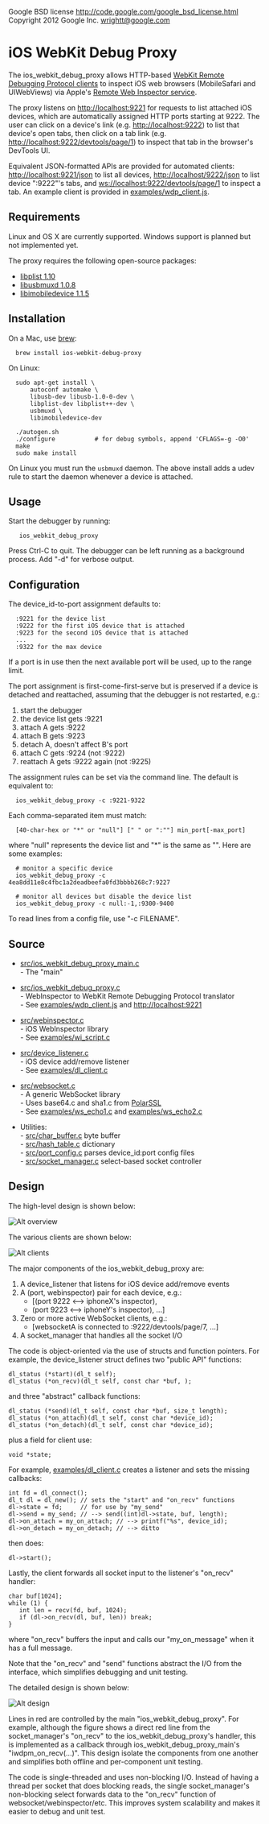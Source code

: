 Google BSD license <http://code.google.com/google_bsd_license.html>   
Copyright 2012 Google Inc.  <wrightt@google.com>


iOS WebKit Debug Proxy
======================

The ios_webkit_debug_proxy allows HTTP-based [WebKit Remote Debugging Protocol clients](https://developers.google.com/chrome-developer-tools/docs/remote-debugging) to inspect iOS web browsers (MobileSafari and UIWebViews) via Apple's [Remote Web Inspector service](https://developer.apple.com/technologies/safari/developer-tools.html).

The proxy listens on <http://localhost:9221> for requests to list attached iOS devices, which are automatically assigned HTTP ports starting at 9222.  The user can click on a device's link (e.g. <http://localhost:9222>) to list that device's open tabs, then click on a tab link (e.g. <http://localhost:9222/devtools/page/1>) to inspect that tab in the browser's DevTools UI.

Equivalent JSON-formatted APIs are provided for automated clients: <http://localhost:9221/json> to list all devices,    <http://localhost/9222/json> to list device ":9222"'s tabs,    and [ws://localhost:9222/devtools/page/1]() to inspect a tab.  An example client is provided in [examples/wdp_client.js](examples/wdp_client.js).


Requirements
------------

Linux and OS X are currently supported.  Windows support is planned but not implemented yet.

The proxy requires the following open-source packages:

   - [libplist 1.10](http://cgit.sukimashita.com/libplist.git)
   - [libusbmuxd 1.0.8](http://cgit.sukimashita.com/usbmuxd.git/)
   - [libimobiledevice 1.1.5](http://cgit.sukimashita.com/libimobiledevice.git)

Installation
------------

On a Mac, use [brew](http://mxcl.github.com/homebrew/):

      brew install ios-webkit-debug-proxy
      
On Linux:

      sudo apt-get install \
          autoconf automake \
          libusb-dev libusb-1.0-0-dev \
          libplist-dev libplist++-dev \
          usbmuxd \
          libimobiledevice-dev

      ./autogen.sh
      ./configure           # for debug symbols, append 'CFLAGS=-g -O0'
      make
      sudo make install

On Linux you must run the `usbmuxd` daemon.  The above install adds a udev rule to start the daemon whenever a device is attached.

Usage
-----
Start the debugger by running:

       ios_webkit_debug_proxy

Press Ctrl-C to quit. The debugger can be left running as a background process.  Add "-d" for verbose output.


Configuration
-------------
The device_id-to-port assignment defaults to:

      :9221 for the device list
      :9222 for the first iOS device that is attached
      :9223 for the second iOS device that is attached
      ...
      :9322 for the max device
      
If a port is in use then the next available port will be used, up to
the range limit.

The port assignment is first-come-first-serve but is preserved if a device
is detached and reattached, assuming that the debugger is not restarted, e.g.:

  1. start the debugger
  1. the device list gets :9221
  1. attach A gets :9222
  1. attach B gets :9223
  1. detach A, doesn't affect B's port
  1. attach C gets :9224 (not :9222)
  1. reattach A gets :9222 again (not :9225)

The assignment rules can be set via the command line.  The default is
equivalent to:

      ios_webkit_debug_proxy -c :9221-9322

Each comma-separated item must match:

      [40-char-hex or "*" or "null"] [" " or ":""] min_port[-max_port]

where "null" represents the device list and "*" is the same as "".
Here are some examples:

      # monitor a specific device
      ios_webkit_debug_proxy -c 4ea8dd11e8c4fbc1a2deadbeefa0fd3bbbb268c7:9227
      
      # monitor all devices but disable the device list
      ios_webkit_debug_proxy -c null:-1,:9300-9400
      
To read lines from a config file, use "-c FILENAME".


Source
------

- [src/ios_webkit_debug_proxy_main.c](src/ios_webkit_debug_proxy_main.c)   
   \- The "main"   

- [src/ios_webkit_debug_proxy.c](src/ios_webkit_debug_proxy.c)    
   \- WebInspector to WebKit Remote Debugging Protocol translator   
   \- See [examples/wdp_client.js](examples/wdp_client.js) and <http://localhost:9221>   

- [src/webinspector.c](src/webinspector.c)   
   \- iOS WebInspector library   
   \- See [examples/wi_script.c](examples/wi_script.c)   

- [src/device_listener.c](src/device_listener.c)   
   \- iOS device add/remove listener   
   \- See [examples/dl_client.c](examples/dl_client.c)   

- [src/websocket.c](src/websocket.c)   
   \- A generic WebSocket library   
   \- Uses base64.c and sha1.c from [PolarSSL](http://www.polarssl.org)   
   \- See [examples/ws_echo1.c](examples/ws_echo1.c) and [examples/ws_echo2.c](examples/ws_echo2.c)

- Utilities:   
   \- [src/char_buffer.c](src/char_buffer.c) byte buffer   
   \- [src/hash_table.c](src/hash_table.c) dictionary   
   \- [src/port_config.c](src/port_config.c) parses device_id:port config files   
   \- [src/socket_manager.c](src/socket_manager.c) select-based socket controller   


Design
------

The high-level design is shown below:

![Alt overview](overview.png "Overview")

The various clients are shown below:

![Alt clients](clients.png "Clients")


The major components of the ios_webkit_debug_proxy are:

  1. A device_listener that listens for iOS device add/remove events
  1. A (port, webinspector) pair for each device, e.g.:   
     - [(port 9222 <--> iphoneX's inspector),
     -  (port 9223 <--> iphoneY's inspector), ...]
  1. Zero or more active WebSocket clients, e.g.:
     - [websocketA is connected to :9222/devtools/page/7, ...]
  1. A socket_manager that handles all the socket I/O


The code is object-oriented via the use of structs and function pointers.
For example, the device_listener struct defines two "public API" functions:

    dl_status (*start)(dl_t self);
    dl_status (*on_recv)(dl_t self, const char *buf, );

and three "abstract" callback functions:

    dl_status (*send)(dl_t self, const char *buf, size_t length);
    dl_status (*on_attach)(dl_t self, const char *device_id);
    dl_status (*on_detach)(dl_t self, const char *device_id);

plus a field for client use:

    void *state;

For example, [examples/dl_client.c](examples/dl_client.c) creates a listener and sets the missing callbacks:

    int fd = dl_connect();
    dl_t dl = dl_new(); // sets the "start" and "on_recv" functions
    dl->state = fd;     // for use by "my_send"
    dl->send = my_send; // --> send((int)dl->state, buf, length);
    dl->on_attach = my_on_attach; // --> printf("%s", device_id);
    dl->on_detach = my_on_detach; // --> ditto

then does:

    dl->start();

Lastly, the client forwards all socket input to the listener's "on_recv"
handler:

    char buf[1024];
    while (1) {
       int len = recv(fd, buf, 1024);
       if (dl->on_recv(dl, buf, len)) break;
    }

where "on_recv" buffers the input and calls our "my_on_message" when it has a
full message.

Note that the "on_recv" and "send" functions abstract the I/O from the
interface, which simplifies debugging and unit testing.


The detailed design is shown below:

![Alt design](design.png "Design")

Lines in red are controlled by the main "ios_webkit_debug_proxy".  For example, although the figure shows a direct red line from the socket_manager's "on_recv" to the ios_webkit_debug_proxy's handler, this is implemented as a callback through ios_webkit_debug_proxy_main's "iwdpm_on_recv(...)".  This design isolate the components from one another and simplifies both offline and per-component unit testing.


The code is single-threaded and uses non-blocking I/O.  Instead of having a thread per socket that does blocking reads, the single  socket_manager's non-blocking select forwards data to the "on_recv" function of websocket/webinspector/etc.  This improves system scalability and makes it easier to debug and unit test.

